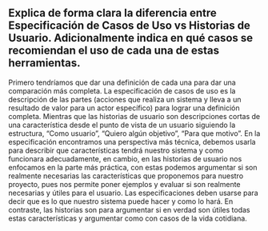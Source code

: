 ## Explica de forma clara la diferencia entre Especificación de Casos de Uso vs Historias de Usuario. Adicionalmente indica en qué casos se recomiendan el uso de cada una de estas herramientas.
Primero tendríamos que dar una definición de cada una para dar una comparación más completa. La especificación de casos de uso es la descripción de las partes (acciones que realiza un sistema y lleva a un resultado de valor para un actor específico) para lograr una definición completa. Mientras que las historias de usuario son descripciones cortas de una característica desde el punto de vista de un usuario siguiendo la estructura, “Como usuario”, “Quiero algún objetivo”, “Para que motivo”. En la especificación encontramos una perspectiva más técnica, debemos usarla para describir que características tendrá nuestro sistema y como funcionara adecuadamente, en cambio,  en las historias de usuario nos enfocamos en la parte más práctica, con estas podemos argumentar si son realmente necesarias las características que proponemos para nuestro proyecto, pues nos permite poner ejemplos y evaluar si son realmente necesarias y útiles para el usuario.                                                                                                            Las especificaciones deben usarse para decir que es lo que nuestro sistema puede hacer y como lo hará. En contraste, las historias son para argumentar si en verdad son útiles todas estas características y argumentar como con casos de la vida cotidiana. 

